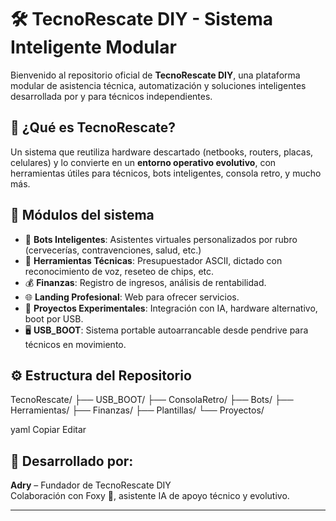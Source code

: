 # 🛠️ TecnoRescate DIY - Sistema Inteligente Modular

Bienvenido al repositorio oficial de **TecnoRescate DIY**, una plataforma modular de asistencia técnica, automatización y soluciones inteligentes desarrollada por y para técnicos independientes.

## 🚀 ¿Qué es TecnoRescate?
Un sistema que reutiliza hardware descartado (netbooks, routers, placas, celulares) y lo convierte en un **entorno operativo evolutivo**, con herramientas útiles para técnicos, bots inteligentes, consola retro, y mucho más.

## 🧩 Módulos del sistema

- 🤖 **Bots Inteligentes**: Asistentes virtuales personalizados por rubro (cervecerías, contravenciones, salud, etc.)
- 🔧 **Herramientas Técnicas**: Presupuestador ASCII, dictado con reconocimiento de voz, reseteo de chips, etc.
- 💰 **Finanzas**: Registro de ingresos, análisis de rentabilidad.
- 🌐 **Landing Profesional**: Web para ofrecer servicios.
- 🧪 **Proyectos Experimentales**: Integración con IA, hardware alternativo, boot por USB.
- 🖥️ **USB_BOOT**: Sistema portable autoarrancable desde pendrive para técnicos en movimiento.

## ⚙️ Estructura del Repositorio
TecnoRescate/
├── USB_BOOT/
├── ConsolaRetro/
├── Bots/
├── Herramientas/
├── Finanzas/
├── Plantillas/
└── Proyectos/

yaml
Copiar
Editar

## 🧠 Desarrollado por:
**Adry** – Fundador de TecnoRescate DIY  
Colaboración con Foxy 🦊, asistente IA de apoyo técnico y evolutivo.

---
